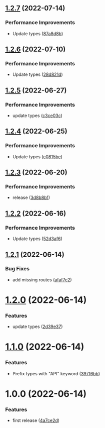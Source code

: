 ## [1.2.7](https://github.com/itchatapp/itchat-api-types/compare/v1.2.6...v1.2.7) (2022-07-14)


### Performance Improvements

* Update types ([87a8d8b](https://github.com/itchatapp/itchat-api-types/commit/87a8d8b25869056408ee7ad6c927c76c56580353))

## [1.2.6](https://github.com/itchatapp/itchat-api-types/compare/v1.2.5...v1.2.6) (2022-07-10)


### Performance Improvements

* Update types ([28d821d](https://github.com/itchatapp/itchat-api-types/commit/28d821d752ee833b3dd47ffb6b4231bb6aa9114f))

## [1.2.5](https://github.com/itchatapp/itchat-api-types/compare/v1.2.4...v1.2.5) (2022-06-27)


### Performance Improvements

* update types ([c3ce03c](https://github.com/itchatapp/itchat-api-types/commit/c3ce03c740601c4a7aa5b18f22c6fadaf8cc579c))

## [1.2.4](https://github.com/itchatapp/itchat-api-types/compare/v1.2.3...v1.2.4) (2022-06-25)


### Performance Improvements

* Update types ([c0815be](https://github.com/itchatapp/itchat-api-types/commit/c0815be4da7bf4fe362bafb62fbf662058618842))

## [1.2.3](https://github.com/itchatapp/itchat-api-types/compare/v1.2.2...v1.2.3) (2022-06-20)


### Performance Improvements

* release ([3d8b8b1](https://github.com/itchatapp/itchat-api-types/commit/3d8b8b18059989ba82b435419976d8bd1d299e2d))

## [1.2.2](https://github.com/itchatapp/itchat-api-types/compare/v1.2.1...v1.2.2) (2022-06-16)


### Performance Improvements

* Update types ([52d3af6](https://github.com/itchatapp/itchat-api-types/commit/52d3af60892658f028278e4b9e8cc478f0f09c1c))

## [1.2.1](https://github.com/itchatapp/itchat-api-types/compare/v1.2.0...v1.2.1) (2022-06-14)


### Bug Fixes

* add missing routes ([afaf7c2](https://github.com/itchatapp/itchat-api-types/commit/afaf7c2fdcfda963eb09ec45d7f10d6767dacace))

# [1.2.0](https://github.com/itchatapp/itchat-api-types/compare/v1.1.0...v1.2.0) (2022-06-14)


### Features

* update types ([2d39e37](https://github.com/itchatapp/itchat-api-types/commit/2d39e37b60d91c2388cdd284a5f7b5acb6cb96b6))

# [1.1.0](https://github.com/itchatapp/itchat-api-types/compare/v1.0.0...v1.1.0) (2022-06-14)


### Features

* Prefix types with "API" keyword ([397f6bb](https://github.com/itchatapp/itchat-api-types/commit/397f6bbb72b1b51424892a9c8dd18fb4e0877204))

# 1.0.0 (2022-06-14)


### Features

* first release ([4a7ce2d](https://github.com/itchatapp/itchat-api-types/commit/4a7ce2d68acd09db69642f6e9708d5f8b83fd4ef))

